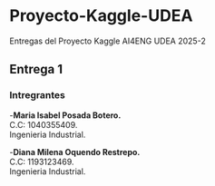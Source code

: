 # Proyecto-Kaggle-UDEA
Entregas del Proyecto Kaggle AI4ENG UDEA 2025-2

## Entrega 1

### Intregrantes
-**Maria Isabel Posada Botero.** <br>
C.C: 1040355409. <br>
Ingenieria Industrial.

-**Diana Milena Oquendo Restrepo.** <br>
C.C: 1193123469. <br>
Ingenieria Industrial.


